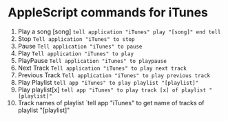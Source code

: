# AppleScript commands for iTunes

1. Play a song [song]
`tell application "iTunes"
play "[song]"
end tell`
2. Stop
`Tell application "iTunes" to stop`
3. Pause
`Tell application "iTunes" to pause`
4. Play
`Tell application "iTunes" to play`
5. PlayPause
`Tell application "iTunes" to playpause`
6. Next Track
`Tell application "iTunes" to play next track`
7. Previous Track
`Tell application "iTunes" to play previous track`
8. Play Playlist
`tell app "iTunes" to play playlist "[playlist]"`
9. Play playlist[x]
`tell app "iTunes" to play track [x] of playlist "[playlist]"`
10. Track names of playlist
`tell app "iTunes" to get name of tracks of playlist "[playlist]"